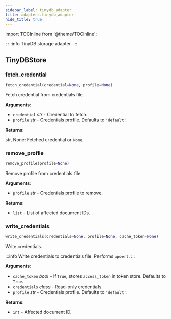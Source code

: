 ```yaml
---
sidebar_label: tinydb_adapter
title: adapters.tinydb_adapter
hide_title: true
---
```

import TOCInline from '@theme/TOCInline';

<TOCInline toc={toc} />;
:::info
TinyDB storage adapter.
:::

## TinyDBStore

### fetch\_credential

```python
fetch_credential(credential=None, profile=None)
```

Fetch credential from credentials file.

**Arguments**:

- `credential` _str_ - Credential to fetch.
- `profile` _str_ - Credentials profile. Defaults to ``'default'``.
  

**Returns**:

  str, None: Fetched credential or ``None``.

### remove\_profile

```python
remove_profile(profile=None)
```

Remove profile from credentials file.

**Arguments**:

- `profile` _str_ - Credentials profile to remove.
  

**Returns**:

- `list` - List of affected document IDs.

### write\_credentials

```python
write_credentials(credentials=None, profile=None, cache_token=None)
```

Write credentials.

:::info
Write credentials to credentials file. Performs ``upsert``.
:::

**Arguments**:

- `cache_token` _bool_ - If ``True``, stores ``access_token`` in token store. Defaults to ``True``.
- `credentials` _class_ - Read-only credentials.
- `profile` _str_ - Credentials profile. Defaults to ``'default'``.
  

**Returns**:

- `int` - Affected document ID.

